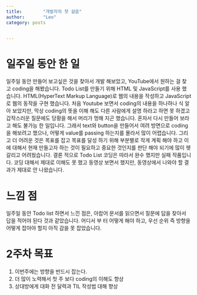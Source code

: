 ```yaml
---
title:        "개발자의 첫 걸음"
author:       "Leo"
category: posts


---
```


# 일주일 동안 한 일
일주일 동안 만들어 보고싶은 것을 찾아서 개발 해보았고, YouTube에서 원하는 걸 찾고 coding을 해봤습니다. Todo List를 만들기 위해 HTML 및 JavaScript를 사용 했습니다. HTML(HyperText Markup Language)로 웹의 내용을 작성하고 JavaScript로 웹의 동작을 구현 했습니다.
처음 Youtube 보면서 coding의 내용을 하나하나 식 알아 보았지만, 막상 coding의 뜻을 이해 해도 다른 사람에게 설명 하라고 하면 못 하겠고 갑작스러운 질문에도 당황을 해서 머리가 멍해 지곤 했습니다. 혼자서 다시 만들어 보라고 해도 불가능 한 일입니다. 그래서 text와 button을 만들어서 여려 방면으로 coding을 해보려고 했으나, 어떻게 value를 passing 하는지를 몰라서 많이 어렵습니다. 그리고 더 어려운 것은 목표를 잡고 목표를 달성 하기 위해 부분별로 작게 계획 해야 하고 이에 대해서 현재 만들고자 하는 것이 필요하고 중요한 것인지를 판단 해야 되기에 많이 헷갈리고 어려웠습니다.
결론 적으로 Todo List 코딩은 따라서 완수 했지만 실패 작품입니다.  코딩 대해서 제대로 이해도 못 했고 동영상 보면서 했지만, 동영상에서 나와야 할 결과가 제대로 안 나왔습니다.

# 느낌 점
일주일 동안 Todo list 하면서 느낀 점은, 아랍어 문서를 읽으면서 질문에 답을 찾아서 답을 적어야 된다 것과 같았습니다. 어디서 부 터 어떻게 해야 하고, 우선 순위 즉 방향을 어떻게 잡아야 할지 아직 감을 못 잡았습니다.

# 2주차 목표
1.	이번주에는 방향을 반드시 잡는다. 
2.	더 많이 노력해서 첫 주 보다 coding의 이해도 향상
3.	상대방에게 대화 전 달력과 TIL 작성법 대해 향상

